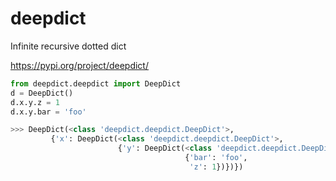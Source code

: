 # deepdict
Infinite recursive dotted dict

https://pypi.org/project/deepdict/

```python
from deepdict.deepdict import DeepDict
d = DeepDict()
d.x.y.z = 1
d.x.y.bar = 'foo'

>>> DeepDict(<class 'deepdict.deepdict.DeepDict'>,
         {'x': DeepDict(<class 'deepdict.deepdict.DeepDict'>,
                        {'y': DeepDict(<class 'deepdict.deepdict.DeepDict'>,
                                       {'bar': 'foo',
                                        'z': 1})})})
```
